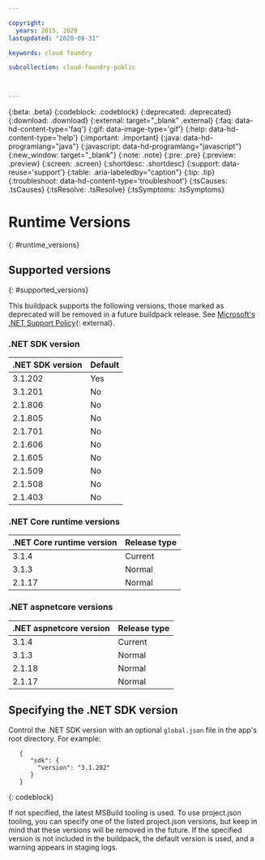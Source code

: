 ```yaml
---

copyright:
  years: 2015, 2020
lastupdated: "2020-08-31"

keywords: cloud foundry

subcollection: cloud-foundry-public



---
```



{:beta: .beta}
{:codeblock: .codeblock}
{:deprecated: .deprecated}
{:download: .download}
{:external: target="_blank" .external}
{:faq: data-hd-content-type='faq'}
{:gif: data-image-type='gif'}
{:help: data-hd-content-type='help'}
{:important: .important}
{:java: data-hd-programlang="java"}
{:javascript: data-hd-programlang="javascript"}
{:new_window: target="_blank"}
{:note: .note}
{:pre: .pre}
{:preview: .preview}
{:screen: .screen}
{:shortdesc: .shortdesc}
{:support: data-reuse='support'}
{:table: .aria-labeledby="caption"}
{:tip: .tip}
{:troubleshoot: data-hd-content-type='troubleshoot'}
{:tsCauses: .tsCauses}
{:tsResolve: .tsResolve}
{:tsSymptoms: .tsSymptoms}


# Runtime Versions
{: #runtime_versions}

## Supported versions
{: #supported_versions}

This buildpack supports the following versions, those marked as deprecated will be removed in a future buildpack release.  See [Microsoft's .NET Support Policy](https://dotnet.microsoft.com/platform/support/policy/){: external}.


### .NET SDK version

| .NET SDK version        | Default          |
|-------------------------|------------------|
| 3.1.202                 |   Yes            |
| 3.1.201                 |   No             |
| 2.1.806                 |   No             |
| 2.1.805                 |   No             |
| 2.1.701                 |   No             |
| 2.1.606                 |   No             |
| 2.1.605                 |   No             |
| 2.1.509                 |   No             |
| 2.1.508                 |   No             |
| 2.1.403                 |   No             |


### .NET Core runtime versions

| .NET Core runtime version | Release type      |
|---------------------------|-------------------|
| 3.1.4                     | Current           |
| 3.1.3                     | Normal            |
| 2.1.17                    | Normal            |



### .NET aspnetcore versions

| .NET aspnetcore version | Release type        |
|---------------------------|-------------------|
| 3.1.4                     | Current           |
| 3.1.3                     | Normal            |
| 2.1.18                    | Normal            |
| 2.1.17                    | Normal            |




## Specifying the .NET SDK version

Control the .NET SDK version with an optional `global.json` file in the app's root directory. For example:
```
   {
      "sdk": {
        "version": "3.1.202"
      }
   }
```
{: codeblock}

If not specified, the latest MSBuild tooling is used.  To use project.json tooling, you can specify one of the listed project.json versions, but keep in mind that these versions will be removed in the future.  If the specified version is not included in the buildpack, the default version is used, and a warning appears in staging logs.


